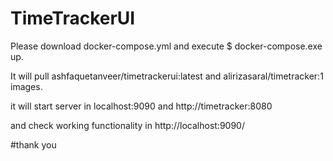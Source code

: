 # TimeTrackerUI

Please download docker-compose.yml and execute $ docker-compose.exe up.

It will pull ashfaquetanveer/timetrackerui:latest and alirizasaral/timetracker:1 images.

it will start server in localhost:9090 and http://timetracker:8080

and check working functionality in http://localhost:9090/

#thank you
